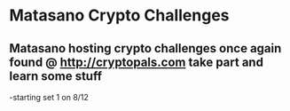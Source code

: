 Matasano Crypto Challenges
=============================

Matasano hosting crypto challenges once again found @ http://cryptopals.com take part and learn some stuff
-----------------------------

-starting set 1 on 8/12